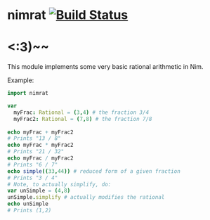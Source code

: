 # nimrat [![Build Status](https://circleci.com/gh/apense/nimrat.png)](https://circleci.com/gh/apense/nimrat)

# <:3)~~

This module implements some very basic rational arithmetic in Nim.

Example:

```nim
import nimrat

var 
  myFrac: Rational = (3,4) # the fraction 3/4
  myFrac2: Rational = (7,8) # the fraction 7/8
    
echo myFrac + myFrac2
# Prints "13 / 8"
echo myFrac * myFrac2
# Prints "21 / 32"
echo myFrac / myFrac2
# Prints "6 / 7"
echo simple((33,44)) # reduced form of a given fraction
# Prints "3 / 4"
# Note, to actually simplify, do:
var unSimple = (4,8)
unSimple.simplify # actually modifies the rational
echo unSimple
# Prints (1,2)
```